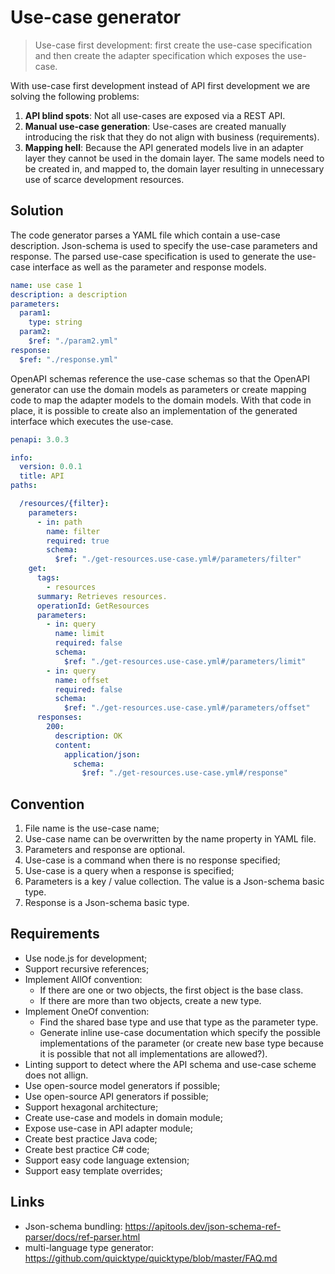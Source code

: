 # Use-case generator

> Use-case first development: first create the use-case specification and then create the adapter specification which exposes the use-case.

With use-case first development instead of API first development we are solving the following problems:

1. **API blind spots**: Not all use-cases are exposed via a REST API.
2. **Manual use-case generation**: Use-cases are created manually introducing the risk that they do not align with business (requirements).  
3. **Mapping hell**: Because the API generated models live in an adapter layer they cannot be used in the domain layer. The same models need to be created in, and mapped to, the domain layer resulting in unnecessary use of scarce development resources.

## Solution

The code generator parses a YAML file which contain a use-case description. Json-schema is used to specify the use-case parameters and response. The parsed use-case specification is used to generate the use-case interface as well as the parameter and response models.

```yaml
name: use case 1
description: a description
parameters:
  param1:
    type: string
  param2:
    $ref: "./param2.yml" 
response:
  $ref: "./response.yml" 
```

OpenAPI schemas reference the use-case schemas so that the OpenAPI generator can use the domain models as parameters or create mapping code to map the adapter models to the domain models. With that code in place, it is possible to create also an implementation of the generated interface which executes the use-case.

```yaml
penapi: 3.0.3

info:
  version: 0.0.1
  title: API
paths:

  /resources/{filter}:
    parameters:
      - in: path
        name: filter
        required: true
        schema:
          $ref: "./get-resources.use-case.yml#/parameters/filter"
    get:
      tags:
        - resources
      summary: Retrieves resources.
      operationId: GetResources
      parameters:
        - in: query
          name: limit
          required: false
          schema:
            $ref: "./get-resources.use-case.yml#/parameters/limit"
        - in: query
          name: offset
          required: false
          schema:
            $ref: "./get-resources.use-case.yml#/parameters/offset"
      responses:
        200:
          description: OK
          content:
            application/json:
              schema:
                $ref: "./get-resources.use-case.yml#/response"
```

## Convention

1. File name is the use-case name;
2. Use-case name can be overwritten by the name property in YAML file.
3. Parameters and response are optional.
4. Use-case is a command when there is no response specified;
5. Use-case is a query when a response is specified;
6. Parameters is a key / value collection. The value is a Json-schema basic type.
7. Response is a Json-schema basic type.

## Requirements

* Use node.js for development;
* Support recursive references;
* Implement AllOf convention: 
  * If there are one or two objects, the first object is the base class.
  * If there are more than two objects, create a new type. 
* Implement OneOf convention: 
  * Find the shared base type and use that type as the parameter type.
  * Generate inline use-case documentation which specify the possible implementations of the parameter (or create new base type because it is possible that not all implementations are allowed?). 
* Linting support to detect where the API schema and use-case scheme does not allign.
* Use open-source model generators if possible;
* Use open-source API generators if possible;
* Support hexagonal architecture;
* Create use-case and models in domain module;
* Expose use-case in API adapter module;
* Create best practice Java code;
* Create best practice C# code;
* Support easy code language extension;
* Support easy template overrides;

## Links

* Json-schema bundling: https://apitools.dev/json-schema-ref-parser/docs/ref-parser.html
* multi-language type generator: https://github.com/quicktype/quicktype/blob/master/FAQ.md